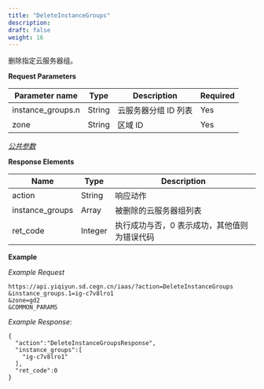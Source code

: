 ```yaml
---
title: "DeleteInstanceGroups"
description: 
draft: false
weight: 16
---
```


删除指定云服务器组。

**Request Parameters**

| Parameter name | Type | Description | Required |
| --- | --- | --- | --- |
| instance_groups.n | String | 云服务器分组 ID 列表 | Yes |
| zone | String | 区域 ID | Yes |

[_公共参数_](../../../parameters/)

**Response Elements**

| Name | Type | Description |
| --- | --- | --- |
| action | String | 响应动作 |
| instance_groups | Array | 被删除的云服务器组列表 |
| ret_code | Integer | 执行成功与否，0 表示成功，其他值则为错误代码 |

**Example**

_Example Request_

```
https://api.yiqiyun.sd.cegn.cn/iaas/?action=DeleteInstanceGroups
&instance_groups.1=ig-c7v8lro1
&zone=gd2
&COMMON_PARAMS
```

_Example Response_:

```
{
  "action":"DeleteInstanceGroupsResponse",
  "instance_groups":[
    "ig-c7v8lro1"
  ],
  "ret_code":0
}
```
